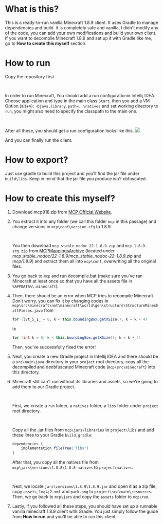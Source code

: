 # What is this?

This is a ready-to-run vanilla Minecraft 1.8.9 client. It uses Gradle to manage dependencies and build. It is completely safe and vanilla, I didn't modify any of the code, you can add your own modifications and build your own client. If you want to decompile Minecraft 1.8.9 and set up it with Gradle like me, go to **How to create this myself** section.  



# How to run

Copy the repository first.

<br>

In order to run Minecraft, You should add a run configurationin Intellij IDEA. Choose application and type in the main class `Start`, then you add a VM Option (alt+v):  `-Djava.library.path=..\natives` and set working directory to `run`, you might also need to specify the classpath to the main one. 

<br>

After all these, you should get a run configuration looks like this. <img src="https://i.imgur.com/vUHwDpm.png"/>

And you can finally run the client.

# How to export?

Just use gradle to build this project and you'll find the jar file under `build\libs`. Keep in mind that the jar file you produce isn't obfuscated.

# How to create this myself?

1. Download mcp918.zip from [MCP Official Website](http://www.modcoderpack.com).

2. You extract it into any folder (we call this folder `mcp` in this passage) and change versions in `mcp\conf\version.cfg` to 1.8.9. 

   <br>

   You then download `mcp_stable_nodoc-22-1.8.9.zip` and `mcp-1.8.9-srg.zip` from [MCPMappingsArchive](https://github.com/ModCoderPack/MCPMappingsArchive) (located under *mcp_stable_nodoc/22-1.8.9/mcp_stable_nodoc-22-1.8.9.zip* and *mcp/1.8.9*) and extract them all into `mcp\conf`, overwriting all the original files. 

3. You go back to `mcp` and run decompile.bat (make sure you've ran Minecraft at least once so that you have all the assets file in `%APPDATA%\.minecraft`).

4. Then, there should be an error when MCP tries to recompile Minecraft. Don't worry, you can fix it by changing codes in  `mcp\src\minecraft\net\minecraft\world\gen\structure\StructureMineshaftPieces.java` from

   ```java
   for (lvt_5_1_ = 0; k < this.boundingBox.getXSize(); k = k + 4)
   ```

   to 

   ```java
   for (int k = 0; k < this.boundingBox.getXSize(); k = k + 4)
   ```

   Then, you've successfully fixed the error!

5. Next, you create a new Gradle project in Intellij IDEA and there should be a `src\main\java` directory in your `project` root directory, copy all the decompiled and deobfuscated Minecraft code (`mcp\src\minecraft`) into this directory.

6. Minecraft still can't run without its libraries and assets, so we're going to add them to our Gradle project.

   <br>

   First, we create a `run` folder, a `natives` folder, a `libs` folder under `project` root directory. 

   <br>

   Copy all the .jar files from `mcp\jars\libraries` to `project\libs` and add these lines to your Gradle `build.gradle`:

   ```groovy
   dependencies {
       implementation fileTree('libs')
   }
   ```

   After that, you copy all the natives file from `mcp\jars\versions\1.8.8\1.8.8-natives` to `project\natives`. 

   <br>

   Next, we locate `jars\versions\1.8.9\1.8.9.jar` and open it as a zip file, copy `assets`, `log4j2.xml` and `pack.png` to `project\src\main\resources`. Then, we go back to `mcp\jars` and copy the `assets` folder to `mcp\run`.

7. Lastly, if you followed all these steps, you should have set up a runnable vanilla minecraft 1.8.9 client with Gradle. You just simply follow the guide from **How to run** and you'll be able to run this client.
